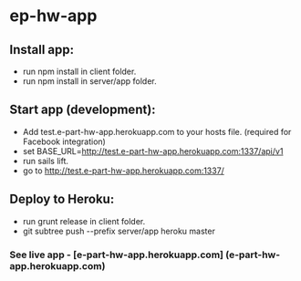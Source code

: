 # ep-hw-app

## Install app:
* run npm install in client folder.
* run npm install in server/app folder.

## Start app (development):

* Add test.e-part-hw-app.herokuapp.com to your hosts file. (required for Facebook integration)
* set BASE_URL=http://test.e-part-hw-app.herokuapp.com:1337/api/v1
* run sails lift.
* go to http://test.e-part-hw-app.herokuapp.com:1337/


## Deploy to Heroku:
* run grunt release in client folder.
* git subtree push --prefix server/app heroku master

### See live app  - [e-part-hw-app.herokuapp.com] (e-part-hw-app.herokuapp.com)
